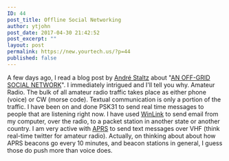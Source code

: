 ```yaml
---
ID: 44
post_title: Offline Social Networking
author: ytjohn
post_date: 2017-04-30 21:42:52
post_excerpt: ""
layout: post
permalink: https://new.yourtech.us/?p=44
published: false
---
```

A few days ago, I read a blog post by [André Staltz](https://staltz.com) about "[AN OFF-GRID SOCIAL NETWORK](https://staltz.com/an-off-grid-social-network.html)". I immediately intrigued and I'll tell you why. Amateur Radio. The bulk of all amateur radio traffic takes place as either phone (voice) or CW (morse code). Textual communication is only a portion of the traffic. I have been on and done PSK31 to send real time messages to people that are listening right now. I have used [WinLink](http://winlink.org/) to send email from my computer, over the radio, to a packet station in another state or another country. I am very active with [APRS](http://www.aprs.org/) to send text messages over VHF (think real-time twitter for amateur radio). Actually, on thinking about about how APRS beacons go every 10 minutes, and beacon stations in general, I guess those do push more than voice does.